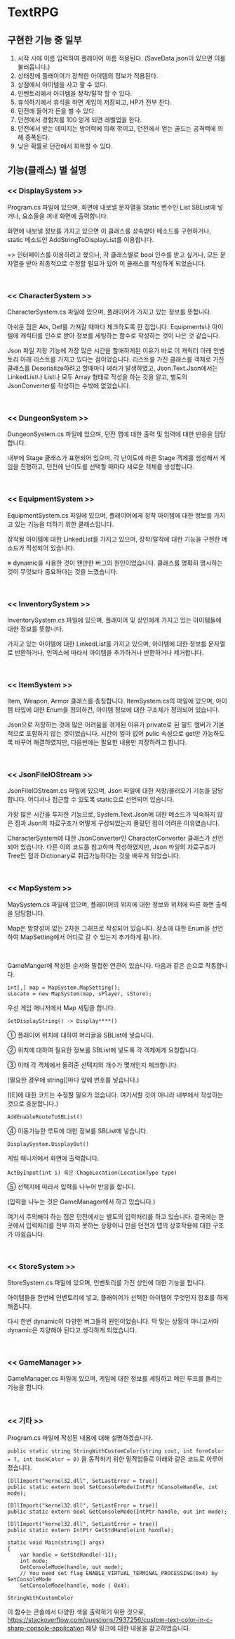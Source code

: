 # TextRPG

## 구현한 기능 중 일부
1. 시작 시에 이름 입력하여 플래이어 이름 적용된다. (SaveData.json이 있으면 이를 불러옵니다.)
2. 상태창에 플래이어가 장착한 아이템의 정보가 적용된다.
3. 상점에서 아이템을 사고 팔 수 있다.
4. 인벤토리에서 아이템을 장착/탈착 할 수 있다.
5. 휴식하기에서 휴식을 하면 게임이 저장되고, HP가 전부 찬다.
6. 던전에 들어가 돈을 벌 수 있다.
7. 던전에서 경험치를 100 얻게 되면 레벨업을 한다.
8. 던전에서 받는 데미지는 방어력에 의해 깎이고, 던전에서 얻는 골드는 공격력에 의해 증폭된다.
9. 낮은 확률로 던전에서 회복할 수 있다.
 
## 기능(클래스) 별 설명

### << **DisplaySystem** >>

Program.cs 파일에 있으며, 화면에 내보낼 문자열을 Static 변수인 List<string> SBList에 넣거나, 요소들을 꺼내 화면에 출력합니다.

화면에 내보낼 정보를 가지고 있으면 이 클래스를 상속받아 메소드를 구현하거나, static 메소드인 AddStringToDisplayList를 이용합니다.

=> 인터페이스를 이용하려고 했으나, 각 클래스별로 bool 인수를 받고 싶거나, 모든 문자열을 받아 최종적으로 수정할 필요가 있어 이 클래스를 작성하게 되었습니다.

<br>

### << **CharacterSystem** >>

CharacterSystem.cs 파일에 있으며, 플래이어가 가지고 있는 정보를 뜻합니다.

아쉬운 점은 Atk, Def를 가져갈 때마다 체크하도록 한 점입니다. Equipments나 아이템에 캐릭터를 인수로 받아 정보를 세팅하는 함수로 작성하는 것이 나은 것 같습니다.

Json 파일 저장 기능에 가장 많은 시간을 할애하게된 이유가 바로 이 캐릭터 아래 인벤토리 아래 리스트를 가지고 있다는 점이었습니다.
 리스트를 가진 클래스를 객체로 가진 클래스를 Deserialize하려고 할때마다 에러가 발생하였고, Json.Text.Json에서는 LinkedList나 List나 모두 Array 형태로 작성을 하는 것을 알고,
 별도의 JsonConverter를 작성하는 수밖에 없었습니다.

 <br>

### << **DungeonSystem** >>

DungeonSystem.cs 파일에 있으며, 던전 맵에 대한 출력 및 입력에 대한 반응을 담당합니다.

내부에 Stage 클래스가 표현되어 있으며, 각 난이도에 따른 Stage 객체를 생성해서 게임을 진행하고, 던전에 난이도를 선택할 때마다 새로운 객체를 생성합니다.

<br>

### << **EquipmentSystem** >>

EquipmentSystem.cs 파일에 있으며, 플래이어에게 장착 아이템에 대한 정보를 가지고 있는 기능을 더하기 위한 클래스입니다.

장착될 아이템에 대한 LinkedList를 가지고 있으며, 장착/탈착에 대한 기능을 구현한 메소드가 작성되어 있습니다.

※ dynamic을 사용한 것이 왠만한 버그의 원인이었습니다. 클래스를 명확히 명시하는 것이 무엇보다 중요하다는 것을 느꼈습니다.

<br>

### << **InventorySystem** >>

InventorySystem.cs 파일에 있으며, 플래이어 및 상인에게 가지고 있는 아이템들에 대한 정보를 뜻합니다.

가지고 있는 아이템에 대한 LinkedList를 가지고 있으며, 아이템에 대한 정보를 문자열로 반환하거나, 인덱스에 따라서 아이템을 추가하거나 반환하거나 제거합니다.

<br>

### << **ItemSystem** >>

Item, Weapon, Armor 클래스를 총칭합니다. ItemSystem.cs의 파일에 있으며, 아이템 타입에 대한 Enum을 정의하건, 아이템 정보에 대한 구조체가 정의되어 있습니다.

Json으로 저장하는 것에 많은 어려움을 겪게된 이유가 private로 된 필드 멤버가 기본적으로 포함하지 않는 것이었습니다. 시간이 얼마 없어 pulic 속성으로 get만 가능하도록 바꾸어 해결하였지만, 다음번에는 필요한 내용만 저장하려고 합니다.

<br>

### << **JsonFileIOStream** >>

JsonFileIOStream.cs 파일에 있으며, Json 파일에 대한 저장/불러오기 기능을 담당합니다. 어디서나 접근할 수 있도록 static으로 선언되어 있습니다.

가장 많은 시간을 투자한 기능으로, System.Text.Json에 대한 메소드가 익숙하지 않은 점과 Json의 자료구조가 어떻게 구성되었는지 몰랐던 점이 어려운 이유였습니다.

CharacterSystem에 대한 JsonConverter인 CharacterConverter 클래스가 선언되어 있습니다. 다른 이의 코드를 참고하며 작성하였지만, Json 파일의 자료구조가 Tree인 점과 Dictionary로 취급가능하다는 것을 배우게 되었습니다.

<br>

### << **MapSystem** >>

MaySystem.cs 파일에 있으며, 플래이어의 위치에 대한 정보와 위치에 따른 화면 출력을 담당합니다.

Map은 방향성이 없는 2차원 그래프로 작성되어 있습니다. 장소에 대한 Enum을 선언하여 MapSetting에서 어디로 갈 수 있는지 추가하게 됩니다.

<br>

GameManger에 작성된 순서와 밀접한 연관이 있습니다. 다음과 같은 순으로 작동합니다.

```
int[,] map = MapSystem.MapSetting();
sLocate = new MapSystem(map, sPlayer, sStore);
```

우선 게임 매니저에서 Map 세팅을 합니다.


```SetDisplayString() -> Display****()```

① 플래이어 위치에 대하여 머리글을 SBList에 넣습니다.

② 위치에 대하여 필요한 정보를 SBList에 넣도록 각 객체에게 요청합니다.

③ 이때 각 객체에서 돌려준 선택지의 개수가 몇개인지 체크합니다.

(필요한 경우에 string[]마다 앞에 번호를 넣습니다.)

([E]에 대한 코드는 수정할 필요가 있습니다. 여기서할 것이 아니라 내부에서 작성하는 것으로 충분합니다.)


```AddEnableRouteToSBList()```

④ 이동가능한 루트에 대한 정보를 SBList에 넣습니다.


```DisplaySystem.DisplayOut()```

게임 매니저에서 화면에 출력합니다.


```ActByInput(int i) 혹은 ChageLocation(LocationType type)```

⑤ 선택지에 따라서 입력을 나누어 반응을 합니다.

(입력을 나누는 것은 GameManager에서 하고 있습니다.)

여기서 주의해야 하는 점은 던전에서는 별도의 입력처리를 하고 있습니다.
 결국에는 한곳에서 입력처리를 전부 하지 못하는 상황이니 만큼 던전과 맵의 상호작용에 대한 구조가 아쉽습니다.

 <br>

### << **StoreSystem** >>

StoreSystem.cs 파일에 있으며, 인벤토리를 가진 상인에 대한 기능을 합니다.

아이템들을 한번에 인벤토리에 넣고, 플래이어가 선택한 아이템이 무엇인지 참조를 하게 해줍니다.

다시 한번 dynamic이 다양한 버그들의 원인이었습니다. 딱 맞는 상황이 아니고서야 dynamic은 지양해야 된다고 생각하게 되었습니다.

<br>

### << **GameManager** >>

GameManager.cs 파일에 있으며, 게임에 대한 정보를 세팅하고 메인 루프를 돌리는 기능을 합니다.

<br>

### << **기타** >>

Program.cs 파일에 작성된 내용에 대해 설명하겠습니다.

```public static string StringWithCustomColor(string cout, int foreColor = 7, int backColor = 0)```
을 동작하기 위한 밑작업들로 아래와 같은 코드로 이루어졌습니다.

```
[DllImport("kernel32.dll", SetLastError = true)]
public static extern bool SetConsoleMode(IntPtr hConsoleHandle, int mode);

[DllImport("kernel32.dll", SetLastError = true)]
public static extern bool GetConsoleMode(IntPtr handle, out int mode);

[DllImport("kernel32.dll", SetLastError = true)]
public static extern IntPtr GetStdHandle(int handle);

static void Main(string[] args)
{
    var handle = GetStdHandle(-11);
    int mode;
    GetConsoleMode(handle, out mode);
    // You need set flag ENABLE_VIRTUAL_TERMINAL_PROCESSING(0x4) by SetConsoleMode
    SetConsoleMode(handle, mode | 0x4);
```

```StringWithCustomColor```

이 함수는 콘솔에서 다양한 색을 출력하기 위한 것으로, <https://stackoverflow.com/questions/7937256/custom-text-color-in-c-sharp-console-application> 해당 링크에 대한 내용을 참고하였습니다.
